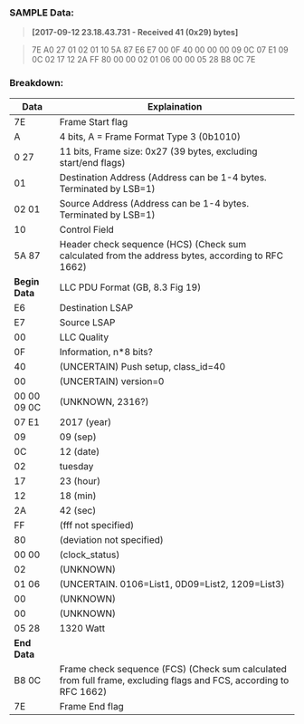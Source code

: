 
### SAMPLE Data:
> **[2017-09-12 23.18.43.731 - Received 41 (0x29) bytes]**

> 7E A0 27 01 02 01 10 5A  87 E6 E7 00 0F 40 00 00  00 09 0C 07 E1 09 0C 02
> 17 12 2A FF 80 00 00 02  01 06 00 00 05 28 B8 0C  7E


### Breakdown:
Data	|	Explaination
--------|-------------
7E 	|	Frame Start flag
A	|	4 bits, A = Frame Format Type 3 (0b1010)
0 27	|	11 bits, Frame size: 0x27 (39 bytes, excluding start/end flags)
01	|	Destination Address (Address can be 1-4 bytes. Terminated by LSB=1)
02 01	|	Source Address (Address can be 1-4 bytes. Terminated by LSB=1)
10	|	Control Field
5A 87	|	Header check sequence (HCS) (Check sum calculated from the address bytes, according to RFC 1662)
**Begin Data**|	LLC PDU Format (GB, 8.3 Fig 19)||
E6	|	Destination LSAP
E7	|	Source LSAP
00	|	LLC Quality
0F 	|	Information, n*8 bits?
40	|	(UNCERTAIN) Push setup, class_id=40
00	|	(UNCERTAIN) version=0
00 00 09 0C | 	(UNKNOWN, 2316?)
07 E1	|	2017 (year)
09	|	09 (sep)
0C	|	12 (date)
02	|	tuesday 
17	|	23 (hour)
12	|	18 (min)
2A	|	42 (sec)
FF 	|	(fff not specified)
80 	|	(deviation not specified)
00 00 	|	(clock_status)
02 	|	(UNKNOWN)
01 06 	|	(UNCERTAIN. 0106=List1, 0D09=List2, 1209=List3)
00 	|	(UNKNOWN)
00 	|	(UNKNOWN)
05 28	|	1320 Watt
**End Data**|
B8 0C	|	Frame check sequence (FCS) (Check sum calculated from full frame, excluding flags and FCS, according to RFC 1662)
7E	|	Frame End flag
